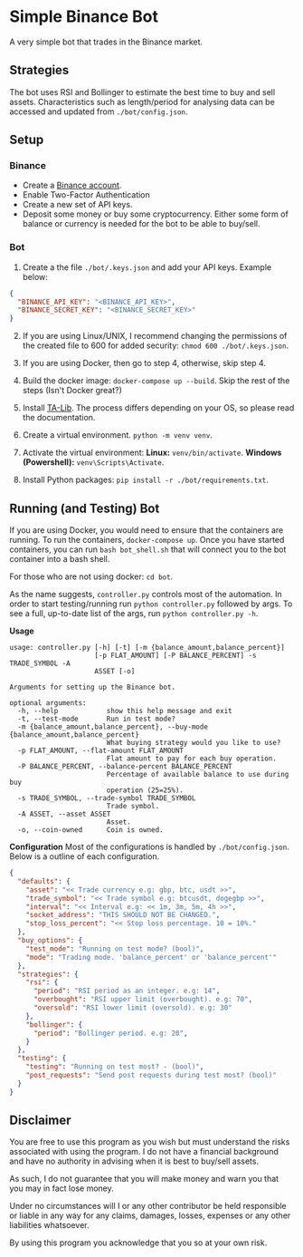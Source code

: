 # Simple Binance Bot
A very simple bot that trades in the Binance market.

## Strategies
The bot uses RSI and Bollinger to estimate the best time to buy and sell
assets.
Characteristics such as length/period for analysing data can be accessed and
updated from `./bot/config.json`.

## Setup
### Binance
* Create a [Binance account](https://www.binance.com/en/register?ref=135385561).
* Enable Two-Factor Authentication
* Create a new set of API keys.
* Deposit some money or buy some cryptocurrency. Either some form of balance or currency is needed for the bot to be able to buy/sell.

### Bot
1. Create a the file `./bot/.keys.json` and add your API keys. Example below:
```json
{
  "BINANCE_API_KEY": "<BINANCE_API_KEY>",
  "BINANCE_SECRET_KEY": "<BINANCE_SECRET_KEY>"
}
```
2. If you are using Linux/UNIX, I recommend changing the permissions of the created file to 600 for added security: `chmod 600 ./bot/.keys.json`.

3. If you are using Docker, then go to step 4, otherwise, skip step 4.

4. Build the docker image: `docker-compose up --build`. Skip the rest of the steps (Isn't Docker great?)
5. Install [TA-Lib](https://github.com/mrjbq7/ta-lib). The process differs depending on your OS, so please read the documentation.
6. Create a virtual environment. `python -m venv venv`.
7. Activate the virtual environment:
**Linux:** `venv/bin/activate`.
**Windows (Powershell):** `venv\Scripts\Activate`.
1. Install Python packages: `pip install -r ./bot/requirements.txt`.

## Running (and Testing) Bot
If you are using Docker, you would need to ensure that the containers are running. To run the containers, `docker-compose up`. Once you have started containers, you can run `bash bot_shell.sh` that will connect you to the bot container into a bash shell.

For those who are not using docker: `cd bot`.

As the name suggests, `controller.py` controls most of the automation. In order to start testing/running run `python controller.py` followed by args. To see a full, up-to-date list of the args, run `python controller.py -h`.

**Usage**
```
usage: controller.py [-h] [-t] [-m {balance_amount,balance_percent}]
                     [-p FLAT_AMOUNT] [-P BALANCE_PERCENT] -s TRADE_SYMBOL -A
                     ASSET [-o]

Arguments for setting up the Binance bot.

optional arguments:
  -h, --help            show this help message and exit
  -t, --test-mode       Run in test mode?
  -m {balance_amount,balance_percent}, --buy-mode {balance_amount,balance_percent}
                        What buying strategy would you like to use?
  -p FLAT_AMOUNT, --flat-amount FLAT_AMOUNT
                        Flat amount to pay for each buy operation.
  -P BALANCE_PERCENT, --balance-percent BALANCE_PERCENT
                        Percentage of available balance to use during buy
                        operation (25=25%).
  -s TRADE_SYMBOL, --trade-symbol TRADE_SYMBOL
                        Trade symbol.
  -A ASSET, --asset ASSET
                        Asset.
  -o, --coin-owned      Coin is owned.
```

**Configuration**
Most of the configurations is handled by `./bot/config.json`.
Below is a outline of each configuration.

```json
{
  "defaults": {
    "asset": "<< Trade currency e.g: gbp, btc, usdt >>",
    "trade_symbol": "<< Trade symbol e.g: btcusdt, dogegbp >>",
    "interval": "<< Interval e.g: << 1m, 3m, 5m, 4h >>",
    "socket_address": "THIS SHOULD NOT BE CHANGED.",
    "stop_loss_percent": "<< Stop loss percentage. 10 = 10%."
  },
  "buy_options": {
    "test_mode": "Running on test mode? (bool)", 
    "mode": "Trading mode. 'balance_percent' or 'balance_percent'"
  },
  "strategies": {
    "rsi": {
      "period": "RSI period as an integer. e.g: 14",
      "overbought": "RSI upper limit (overbought). e.g: 70",
      "oversold": "RSI lower limit (oversold). e.g: 30"
    },
    "bollinger": {
      "period": "Bollinger period. e.g: 20",
    }
  },
  "testing": {
    "testing": "Running on test most? - (bool)",
    "post_requests": "Send post requests during test most? (bool)"
  }
}
```

## Disclaimer
You are free to use this program as you wish but must understand the risks associated with using the program. I do not have a financial background and have no authority in advising when it is best to buy/sell assets.

As such, I do not guarantee that you will make money and warn you that you may in fact lose money.

Under no circumstances will I or any other contributor be held responsible or liable in any way for any claims, damages, losses, expenses or any other liabilities whatsoever.

By using this program you acknowledge that you so at your own risk.
